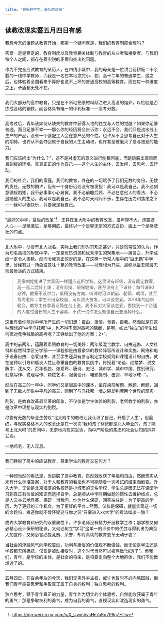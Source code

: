 ```yaml
---
title: "最好的中学，最后的改革"
---
```

## 读教改现实暨五月四日有感

我想今天的话题从教育开始，那第一个疑问就是，我们的教育制度合理吗？

答案一定是否定的，教育制度以及教育相关体制与教育的从业者和接受者、与我们每个人之间，都存在着尖锐的矛盾和突出的问题。

作为不完全应试教育的亲历人，在四线小城中，我的母亲是一位讲台前耕耘二十余载的一线中学教师，而我是一名在本地念完小、初、高十二年的普通学生，这之后，也体验着全国看来不算好也说不上坏的普通高校的高等教育。而在每一种维度之上，矛盾都无处不在。

---

我们大部分的高中教育，只是在不断地把原材料倾注进入高温的熔炉，以检验是否炼成合格的钢铁。而合格具有唯一的评判标准——高考分数。

---

高考过后，青年该如何从缺失的教育中获得人格的独立与人性的觉醒？如果你足够普通，而且足够不幸——那么你的经历将会告诉你：永远不会。我们只是流水线上生产的产品，没有一个装配工人会在意产品的个性。也许从不会思考自己对于人生的期待，也许从不会夺回属于自我的人生主动权，也许甚至被磨灭了爱与被爱的能力。

我们应该问出“为什么？”，这不是对虚无的意义进行刨根问底，而是跳脱出盲目而且刻板的环境，真真正正的作为自己——这个人生的主体，去发问，去思考，去行动。

我们的社会，我们的家庭，我们的教育，外在的一切赋予了我们无数的身份，无数的责任，无数的期许，但有一个身份迟迟没有被发掘：我可以是我自己。我不必刻意循规蹈矩，我不必事事小心翼翼，我不必前瞻后顾、不必在意他人的看法、不必追随他人的生活，我可以是我自己，我不必每天闷闷不乐，生存在压力和焦虑之下——我可以很快乐，只要我是我自己。

---

“最好的中学，最后的改革”[^《最好的中学，最后的改革》]，王铮在北大附中的教育改革，虽声望不大，却震撼人心——足够激进，足够彻底，最终以一个足够无奈的方式妥协，画上一个足够悲壮的句点。

---

北大附中，尽管有北大冠名，实际上我们却对其知之甚少，只是惯常性的认为，作为知名高校的附属中学，一定是优质资源和优秀学生的聚集地——换言之，升学成绩一定令人羡艳。然而令我真正惊讶的是，在这样一所常人眼中的“巨无霸”中学里，曾经有过一场象征意味十足的教育改革——以理想为开端，最终以最丑陋最无奈最惨淡的方式结束。

>我像刘姥姥进了大观园一样适应这所学校。这里没有班级，没有固定教室，高一高二混龄上课；没有早操、眼保健操，甚至没有上下课铃；每节课90分钟，教室不设讲台，桌椅没有方向，听课时可以朝前、朝窗、朝墙，甚至背向老师；学生不用穿校服，可以烫头披发，可以谈恋爱。2018年的迎新晚会，教导主任拿着话筒在台上说，我不反对大家谈恋爱，要找到一个合适的人度过漫长的人生不容易，不试一试你怎么知道自己要选择什么。

这里有着你能对中学所产生的一切幻想：自由，激情，青春，自我。然而就是在这种理想的“中学乌托邦”中，也不得不面对高考的阻截，是啊，如此“独立”的学生如何面对竞争残酷的高考呢？王铮给出了他的方案：2+1。

高中的前两年，蕴藏着素质教育的一切美好：两年级混合教学、自由选修、人文社科和自然科学区分学部——课程都是由最豪华的教师阵容所设计和实施、网络和电子设备自由、恋爱自由、甚至学生还具有参与制定学校规则和课程设计的自由。就在这种以引导和启发人性且尊重自由的教育氛围中，传授着“论语、红楼梦、说文解字、沈从文、百年孤独、张爱玲、唐诗、史记、城市学、城市中国、性别研究、创意写作、说理写作、颗粒艺术、服装设计、电影摄制、击剑、旱地冰球...”。

然后在高三的一年中，同学们又拿起高中的课本，坐在桌前解题、解题、解题，回到了无数人印象中平凡的高三，回到了与乌托邦一墙之隔却判若两个世界的现实。

割裂，是教育改革最显著的印象，不仅仅是学生体验的割裂，老师教学的割裂，亦是改革中理想与现实的割裂。

尽管有无数的毕业生赞叹“北大附中的教改让我认识了自己，开启了人生”，但最终，与现实格格不入的改革还是在一次次“我和孩子爸爸都是北大毕业的，孩子能考上北大吗”的质问中，无奈地向现实妥协，向中产阶级的焦虑和社会认知的排异妥协。

一地鸡毛，无人叹息。

---

我们挣脱了高中的应试教育，尊重学生的教育又在何方？

---

一种想当然的看法是，当跳脱了高中教育，自然就收获了幸福和自由，然而现实从未有什么标准答案，对于人和教育的看法也不可能随着一次考试的结束而剧变。升入大学，无论是北京海淀的名校还是小城市的无名学校，学生总是因无法在课堂学习到真正有价值的知识而选择自学，总是顺从中学时期做题的惯性去维护绩点，总是人云亦云地竞赛、保研；当我问，你为什么保研，回答往往是：为了更高的学历，为了更好的工作机会，为了更好的平台...然而，仅仅是保研，就能实现这一切的命题吗，难道你就不曾怀疑这与你之前“只要进入xx大学”的看法如出一辙？

或许大学教育和研究的双重属性下，许多老师没有精力开展教学工作；那学校又何必精心设计保研的秘诀，又何必树立“学习”这单一的评价中的优胜与得利者为典型大加宣传，又何必言必提竞赛、荣誉，却对真切的教育变革无动于衷？

当社会的浮躁风气向学校蔓延，功利与庸俗的价值观不断侵蚀，而无论是学生还是学校都无所抵抗，仅仅是被动接受时，这个时代当然可以被骂做“烂透了”。但我们，青年，是学校的主体，是社会的将来，是将要走向整个大地群体，我们不能做烂透了的。

---

五月四日，在百余年后的今天，我们无需外争主权，或许也暂时不必内惩国贼，但我们青年需要思索和争取真正属于自身的权利：独立思考的权利。

独立思考，赋予青年真正的力量，青年作为切实的个体思考，自然能收获属于青年的勇气：那是争取权利的勇气，成为自我的勇气，直视现实和改造现实的勇气。

[^《最好的中学，最后的改革》]: https://mp.weixin.qq.com/s/X_UwmbvsHe7oKd7P8qZHTw
